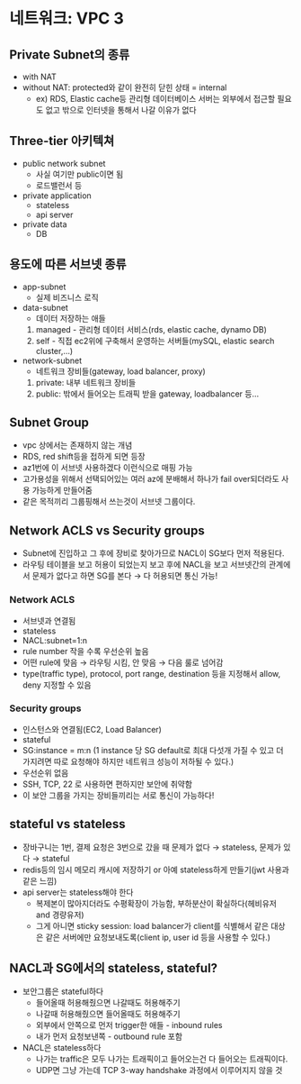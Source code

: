 # 네트워크: VPC 3

## Private Subnet의 종류

- with NAT
- without NAT: protected와 같이 완전히 닫힌 상태 = internal
  - ex) RDS, Elastic cache등 관리형 데이터베이스 서버는 외부에서 접근할 필요도 없고 밖으로 인터넷을 통해서 나갈 이유가 없다

## Three-tier 아키텍쳐

- public network subnet
  - 사실 여기만 public이면 됨
  - 로드밸런서 등
- private application
  - stateless
  - api server
- private data
  - DB

## 용도에 따른 서브넷 종류

- app-subnet
  - 실제 비즈니스 로직
- data-subnet
  - 데이터 저장하는 애들
  1. managed - 관리형 데이터 서비스(rds, elastic cache, dynamo DB)
  2. self - 직접 ec2위에 구축해서 운영하는 서버들(mySQL, elastic search cluster,…)
- network-subnet
  - 네트워크 장비들(gateway, load balancer, proxy)
  1. private: 내부 네트워크 장비들
  2. public: 밖에서 들어오는 트래픽 받을 gateway, loadbalancer 등…

## Subnet Group

- vpc 상에서는 존재하지 않는 개념
- RDS, red shift등을 접하게 되면 등장
- az1번에 이 서브넷 사용하겠다 이런식으로 매핑 가능
- 고가용성을 위해서 선택되어있는 여러 az에 분배해서 하나가 fail over되더라도 사용 가능하게 만들어줌
- 같은 목적끼리 그룹핑해서 쓰는것이 서브넷 그룹이다.

## Network ACLS vs Security groups

- Subnet에 진입하고 그 후에 장비로 찾아가므로 NACL이 SG보다 먼저 적용된다.
- 라우팅 테이블을 보고 허용이 되었는지 보고 후에 NACL을 보고 서브넷간의 관계에서 문제가 없다고 하면 SG를 본다 → 다 허용되면 통신 가능!

### Network ACLS

- 서브넷과 연결됨
- stateless
- NACL:subnet=1:n
- rule number 작을 수록 우선순위 높음
- 어떤 rule에 맞음 → 라우팅 시킴, 안 맞음 → 다음 룰로 넘어감
- type(traffic type), protocol, port range, destination 등을 지정해서 allow, deny 지정할 수 있음

### Security groups

- 인스턴스와 연결됨(EC2, Load Balancer)
- stateful
- SG:instance = m:n (1 instance 당 SG default로 최대 다섯개 가질 수 있고 더 가지려면 따로 요청해야 하지만 네트워크 성능이 저하될 수 있다.)
- 우선순위 없음
- SSH, TCP, 22 로 사용하면 편하지만 보안에 취약함
- 이 보안 그룹을 가지는 장비들끼리는 서로 통신이 가능하다!

## stateful vs stateless

- 장바구니는 1번, 결제 요청은 3번으로 갔을 때 문제가 없다 → stateless, 문제가 있다 → stateful
- redis등의 임시 메모리 캐시에 저장하기 or 아예 stateless하게 만들기(jwt 사용과 같은 느낌)
- api server는 stateless해야 한다
  - 복제본이 많아지더라도 수평확장이 가능함, 부하분산이 확실하다(헤비유저 and 경량유저)
  - 그게 아니면 sticky session: load balancer가 client를 식별해서 같은 대상은 같은 서버에만 요청보내도록(client ip, user id 등을 사용할 수 있다.)

## NACL과 SG에서의 stateless, stateful?

- 보안그룹은 stateful하다
  - 들어올때 허용해줬으면 나갈때도 허용해주기
  - 나갈때 허용해줬으면 들어올때도 허용해주기
  - 외부에서 안쪽으로 먼저 trigger한 애들 - inbound rules
  - 내가 먼저 요청보낸쪽 - outbound rule 포함
- NACL은 stateless하다
  - 나가는 traffic은 모두 나가는 트래픽이고 들어오는건 다 들어오는 트래픽이다.
  - UDP면 그냥 가는데 TCP 3-way handshake 과정에서 이루어지지 않을 것
